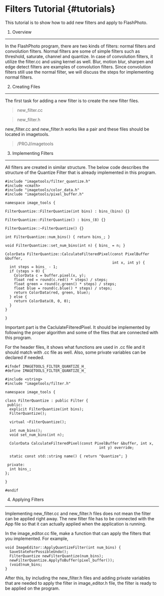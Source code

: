 Filters Tutorial {#tutorials}
===========

This tutorial is to show how to add new filters and apply to FlashPhoto.

1. Overview
-----------

In the FlashPhoto program, there are two kinds of filters: normal filters and convolution filters. Normal filters are some of simple filters such as threshold, saturate, channel and quantize. In case of convolution filters, it utilize the filter.cc and using kernel as well. Blur, motion blur, sharpen and edge detect filters are examples of convolution filters. Since convolution filters still use the normal filter, we will discuss the steps for implementing normal filters.

2. Creating Files
-----------

The first task for adding a new filter is to create the new filter files.

> new_filter.cc

> new_filter.h

new_filter.cc and new_filter.h works like a pair and these files should be located in imagetools.

> /PROJ/imagetools

3. Implementing Filters
-----------

All filters are created in similar structure.
The below code describes the structure of the Quantize Filter that is already implemented in this program.

~~~~~~~~~~~~~~~{.cc}
#include "imagetools/filter_quantize.h"
#include <cmath>
#include "imagetools/color_data.h"
#include "imagetools/pixel_buffer.h"

namespace image_tools {

FilterQuantize::FilterQuantize(int bins) : bins_(bins) {}

FilterQuantize::FilterQuantize() : bins_(8) {}

FilterQuantize::~FilterQuantize() {}

int FilterQuantize::num_bins() { return bins_; }

void FilterQuantize::set_num_bins(int n) { bins_ = n; }

ColorData FilterQuantize::CalculateFilteredPixel(const PixelBuffer &buffer,
                                                 int x, int y) {
  int steps = bins_ - 1;
  if (steps > 0) {
    ColorData c = buffer.pixel(x, y);
    float red = round(c.red() * steps) / steps;
    float green = round(c.green() * steps) / steps;
    float blue = round(c.blue() * steps) / steps;
    return ColorData(red, green, blue);
  } else {
    return ColorData(0, 0, 0);
  }
}

}
~~~~~~~~~~~~~~~

Important part is the CaclulateFilteredPixel. It should be implemented by following the proper algorithm and some of the files that are connected with this program.

For the header files, it shows what functions are used in .cc file and it should match with .cc file as well. Also, some private variables can be declared if needed.

~~~~~~~~~~~~~~~{.cc}
#ifndef IMAGETOOLS_FILTER_QUANTIZE_H_
#define IMAGETOOLS_FILTER_QUANTIZE_H_

#include <string>
#include "imagetools/filter.h"

namespace image_tools {

class FilterQuantize : public Filter {
 public:
  explicit FilterQuantize(int bins);
  FilterQuantize();

  virtual ~FilterQuantize();

  int num_bins();
  void set_num_bins(int n);

  ColorData CalculateFilteredPixel(const PixelBuffer &buffer, int x,
                                           int y) override;

  static const std::string name() { return "Quantize"; }

 private:
  int bins_;
};

}

#endif
~~~~~~~~~~~~~~~

4. Applying Filters
-----------

Implementing new_filter.cc and new_filter.h files does not mean the filter can be applied right away. The new filter file has to be connected with the App file so that it can actually applied when the application is running.

In the image_editor.cc file, make a function that can apply the filters that you implemented. For example,

~~~~~~~~~~~~~~~{.cc}
void ImageEditor::ApplyQuantizeFilter(int num_bins) {
  SaveStateForPossibleUndo();
  FilterQuantize newFilterQuantize(num_bins);
  newFilterQuantize.ApplyToBuffer(pixel_buffer());
  (void)num_bins;
}
~~~~~~~~~~~~~~~

After this, by including the new_filter.h files and adding private variables that are needed to apply the filter in image_editor.h file, the filter is ready to be applied on the program.
